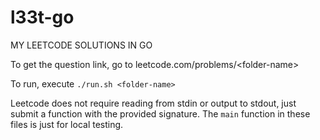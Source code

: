 # l33t-go
MY LEETCODE SOLUTIONS IN GO

To get the question link, go to leetcode.com/problems/\<folder-name\>

To run, execute `./run.sh <folder-name>`

Leetcode does not require reading from stdin or output to stdout, just submit a function with the provided signature. The `main` function in these files is just for local testing.